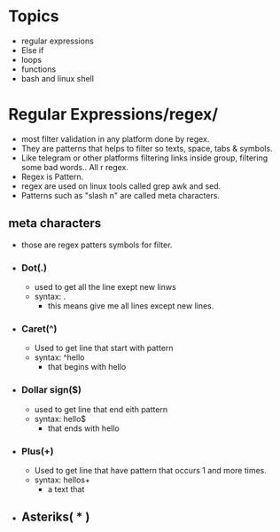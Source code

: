 # Topics 
- regular expressions
- Else if 
- loops 
- functions
- bash and linux shell
# Regular Expressions/regex/
- most filter validation in any platform done by regex.
- They are patterns that helps to filter so texts, space, tabs & symbols.
- Like telegram or other platforms filtering links inside group, filtering some bad words.. All r regex.
- Regex is Pattern.
- regex are used on linux tools called grep awk and sed.
- Patterns such as "slash n" are called meta characters.
## meta characters
- those are regex patters symbols for filter.
- ### Dot(.)
	- used to get all the line exept new linws
	- syntax: .
		- this means give me all lines except new lines.
- ### Caret(^)
	- Used to get line that start with pattern
	- syntax: ^hello
		- that begins with hello
- ### Dollar sign($)
	- used to get line that end eith pattern
	- syntax: hello$
		- that ends with hello
- ### Plus(+)
	- Used to get line that have pattern that occurs 1 and more times.
	- syntax: hellos+
		- a text that
- Asteriks( * ) 
	- 